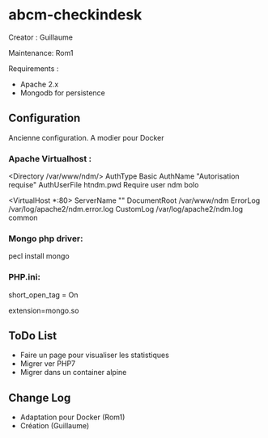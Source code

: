 # abcm-checkindesk

Creator :    Guillaume

Maintenance: Rom1

Requirements : 
* Apache 2.x
* Mongodb for persistence

## Configuration
Ancienne configuration. A modier pour Docker
### Apache Virtualhost : 
<Directory /var/www/ndm/>
        AuthType Basic
        AuthName "Autorisation requise"
        AuthUserFile htndm.pwd
        Require user ndm bolo
</Directory>


<VirtualHost *:80>
        ServerName "<changeme>"
        DocumentRoot /var/www/ndm
        ErrorLog /var/log/apache2/ndm<changeme>.error.log
        CustomLog /var/log/apache2/ndm<changeme>.log common
</VirtualHost>

### Mongo php driver:
pecl install mongo

### PHP.ini:
short_open_tag = On

extension=mongo.so

## ToDo List
* Faire un page pour visualiser les statistiques
* Migrer ver PHP7
* Migrer dans un container alpine

## Change Log
* Adaptation pour Docker (Rom1)
* Création (Guillaume)
